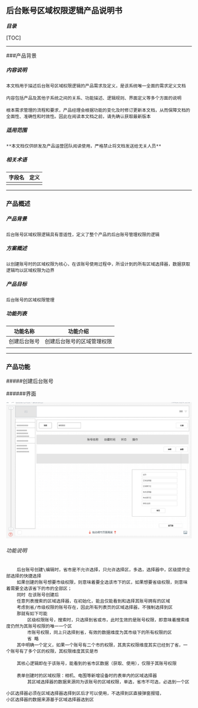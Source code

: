 ## 后台账号区域权限逻辑产品说明书

***目录***

[TOC]

------

###产品背景

##### 内容说明

	本文档用于描述后台账号区域权限逻辑的产品需求及定义，是该系统唯一全面的需求定义文档
	
	内容包括产品及其他子系统之间的关系、功能描述、逻辑规则、界面定义等多个方面的说明
	
	根本需求管理的流程和要求，产品经理会根据功能的变化及时修订更新本文档，从而保障文档的全面性、准确性和时效性。因此在阅读本文档之前，请先确认获取最新版本

##### 适用范围

	**本文档仅供研发及产品运营团队阅读使用，严格禁止将文档发送给无关人员**

##### 相关术语		

| 字段名 | 定义 |
| :----- | ---- |
|        |      |



------

### 产品概述

##### 产品背景

	后台账号区域权限逻辑具有普适性，定义了整个产品的后台账号管理权限的逻辑

##### 方案概述

	以创建账号时的区域权限为核心，在该账号使用过程中，所设计到的所有区域选择器，数据获取逻辑均以区域权限为边界

##### 产品目标

	后台账号的区域权限管理

##### 功能列表

| 功能名称     | 功能介绍                   |
| ------------ | -------------------------- |
| 创建后台账号 | 创建后台账号的区域管理权限 |
|              |                            |

------

### 产品功能

#####创建后台账号

######界面

![后台账号列表](https://raw.githubusercontent.com/dalin1991/brighteye/master/%E9%86%92%E7%9B%AE%E4%BA%91%E5%90%8E%E5%8F%B0/%E8%B4%A6%E5%8F%B7%E7%AE%A1%E7%90%86/%E5%9B%BE%E7%89%87/%E5%90%8E%E5%8F%B0%E8%B4%A6%E5%8F%B7%E5%88%97%E8%A1%A8.jpg)

###### 功能说明

```
	后台账号创建\编辑时，省市是不允许选择，只允许选择区，多选，选择器中，区级提供全部选择的快捷选择
	如果创建的账号想要市级权限，则意味着要全选该市下的区，如果想要省级权限，则意味着需要全选该省下的市的全部区；
	同时 在该账号创建后
	任意列表搜索的区域选择器，在初始化，能且仅能看到和选择其账号拥有的区域
	考虑到省/市级权限的账号存在，因此所有列表页的区域选择器，不强制选择到区
	那就有如下可能
		区级权限账号，搜索时，只选择到省或市，此时生效的是账号权限，即意味着搜索维度仍然为其账号权限的唯一一个区
		市账号权限，同上只选择到省，有效的数据维度为其市级下的所有权限的区
		省 略
	其中明确一个定义，如果一个账号有二个市的权限，其真实权限维度其实已经到了省，一个账号有了多个区的权限，其权限维度其实是市	
	
	其核心逻辑即在于该账号，能看到的省市区数据（获取、使用），仅限于其账号权限
	
	表单创建时的区域权限：相机、电围等新增设备时的表单内的区域选择器
		其区域选择器的数据来源同为该账号的区域权限，单选，省市不可选，必选到一个区
```

```
小区选择器必须在区域选择器选择到区后才可以使用，不选择到区直接弹窗报错，
小区选择器的数据来源基于区域选择器选到区
```

